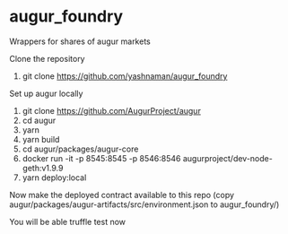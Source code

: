 # augur_foundry

Wrappers for shares of augur markets

Clone the repository

1. git clone https://github.com/yashnaman/augur_foundry

Set up augur locally

1. git clone https://github.com/AugurProject/augur
2. cd augur
3. yarn
4. yarn build
5. cd augur/packages/augur-core
6. docker run -it -p 8545:8545 -p 8546:8546 augurproject/dev-node-geth:v1.9.9
7. yarn deploy:local

Now make the deployed contract available to this repo (copy augur/packages/augur-artifacts/src/environment.json to augur_foundry/)

You will be able truffle test now
